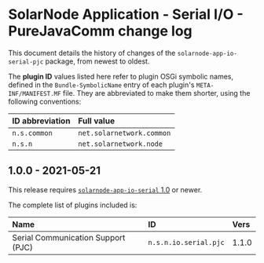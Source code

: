 # SolarNode Application - Serial I/O - PureJavaComm change log

This document details the history of changes of the `solarnode-app-io-serial-pjc` package, from
newest to oldest.

The **plugin ID** values listed here refer to plugin OSGi symbolic names, defined in the
`Bundle-SymbolicName` entry of each plugin's `META-INF/MANIFEST.MF` file. They are abbreviated to
make them shorter, using the following conventions:

| ID abbreviation | Full value                |
|:----------------|:--------------------------|
| `n.s.common`    | `net.solarnetwork.common` |
| `n.s.n`         | `net.solarnetwork.node`   |

## 1.0.0 - 2021-05-21

This release requires [`solarnode-app-io-serial` 1.0][io-serial-100] or newer.

The complete list of plugins included is:

| Name                               | ID                    | Vers  |
|:-----------------------------------|:----------------------|:------|
| Serial Communication Support (PJC) | `n.s.n.io.serial.pjc` | 1.1.0 |


[io-serial-100]: ../../solarnode-app-io-serial/debian/CHANGELOG.md#100---2021-05-21
